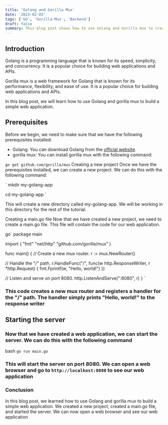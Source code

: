 ```yaml
---
title: 'Golang and Gorilla Mux'
date: '2023-02-03'
tags: ['GO', 'Gorilla-Mux', 'Backend']
draft: false
summary: This blog post shows how to use Golang and Gorilla mux to create a simple web application. The steps are to create a new project, create a main.go file, and start the server.
---
```


## Introduction

Golang is a programming language that is known for its speed, simplicity, and concurrency. It is a popular choice for building web applications and APIs.

Gorilla mux is a web framework for Golang that is known for its performance, flexibility, and ease of use. It is a popular choice for building web applications and APIs.

In this blog post, we will learn how to use Golang and gorilla mux to build a simple web application.

## Prerequisites

Before we begin, we need to make sure that we have the following prerequisites installed:

- Golang: You can download Golang from the [official website](https://golang.org/dl/).
- gorilla mux: You can install gorilla mux with the following command:

`go get github.com/gorilla/mux`
Creating a new project
Once we have the prerequisites installed, we can create a new project. We can do this with the following command:

`
mkdir my-golang-app

cd my-golang-app
`

This will create a new directory called my-golang-app. We will be working in this directory for the rest of the tutorial.

Creating a main.go file
Now that we have created a new project, we need to create a main.go file. This file will contain the code for our web application.

go`
package main

import (
"fmt"
"net/http"
"github.com/gorilla/mux"
)

func main() {
// Create a new mux router.
r := mux.NewRouter()

// Handle the "/" path.
r.HandleFunc("/", func(w http.ResponseWriter, r \*http.Request) {
fmt.Fprintf(w, "Hello, world!")
})

// Listen and serve on port 8080.
http.ListenAndServe(":8080", r)
}
`

### This code creates a new mux router and registers a handler for the "/" path. The handler simply prints "Hello, world!" to the response writer

## Starting the server

### Now that we have created a web application, we can start the server. We can do this with the following command

bash `go run main.go`

### This will start the server on port 8080. We can open a web browser and go to `http://localhost:8080` to see our web application

### Conclusion

In this blog post, we learned how to use Golang and gorilla mux to build a simple web application. We created a new project, created a main.go file, and started the server. We can now open a web browser and see our web application
